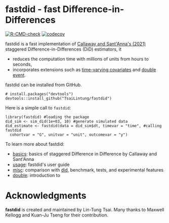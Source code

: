 # fastdid - fast Difference-in-Differences

  <!-- badges: start -->
  [![R-CMD-check](https://github.com/TsaiLintung/fastdid/actions/workflows/R-CMD-check.yaml/badge.svg)](https://github.com/TsaiLintung/fastdid/actions/workflows/R-CMD-check.yaml)
  [![codecov](https://codecov.io/github/TsaiLintung/fastdid/graph/badge.svg?token=0EYF1DIBRF)](https://codecov.io/github/TsaiLintung/fastdid)
  <!-- badges: end -->

fastdid is a fast implementation of [Callaway and Sant'Anna's (2021)](https://www.sciencedirect.com/science/article/pii/S0304407620303948) staggered Difference-in-Differences (DiD) estimators, it 

  - reduces the computation time with millions of units from hours to seconds,
  - incorporates extensions such as [time-varying covariates](https://arxiv.org/abs/2202.02903) and [double event](not_ready_yet). 

fastdid can be installed from GitHub. 

```
# install.packages("devtools")
devtools::install_github("TsaiLintung/fastdid")
```

Here is a simple call to `fastdid`:

```
library(fastdid) #loading the package
did_sim <- sim_did(1e+03, 10) #generate simulated data 
did_estimate <- fastdid(data = did_sim$dt, timevar = "time", #calling fastdid
  cohortvar = "G", unitvar = "unit", outcomevar = "y")
```

To learn more about fastdid: 

  - [basics](https://bcallaway11.github.io/did/articles/did-basics.html): basics of staggered Difference in Difference by Callaway and Sant'Anna
  - [usage](articles/usage.html): fastdid's user guide
  - [misc](articles/misc.html): comparison with [did](https://github.com/bcallaway11/did), benchmark, tests, and experimental features
  - [double](articles/double.html): introduction to 

# Acknowledgments

**fastdid** is created and maintained by Lin-Tung Tsai. Many thanks to Maxwell Kellogg and Kuan-Ju Tseng for their contribution. 


